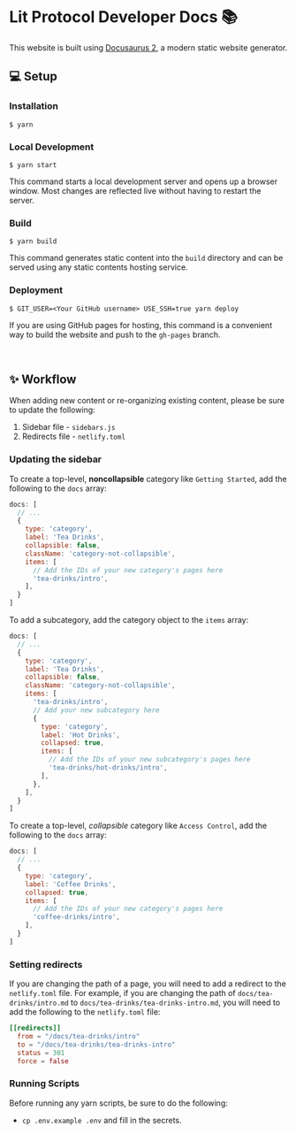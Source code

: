 # Lit Protocol Developer Docs 📚

This website is built using [Docusaurus 2](https://docusaurus.io/), a modern static website generator.

## 💻 Setup

### Installation

```
$ yarn
```

### Local Development

```
$ yarn start
```

This command starts a local development server and opens up a browser window. Most changes are reflected live without having to restart the server.

### Build

```
$ yarn build
```

This command generates static content into the `build` directory and can be served using any static contents hosting service.

### Deployment

```
$ GIT_USER=<Your GitHub username> USE_SSH=true yarn deploy
```

If you are using GitHub pages for hosting, this command is a convenient way to build the website and push to the `gh-pages` branch.

<br/>

## ✨ Workflow

When adding new content or re-organizing existing content, please be sure to update the following:

1. Sidebar file - `sidebars.js`
2. Redirects file - `netlify.toml`

### Updating the sidebar

To create a top-level, **noncollapsible** category like `Getting Started`, add the following to the `docs` array:

```js
docs: [
  // ...
  {
    type: 'category',
    label: 'Tea Drinks',
    collapsible: false,
    className: 'category-not-collapsible',
    items: [
      // Add the IDs of your new category's pages here
      'tea-drinks/intro',
    ],
  }
]
```

To add a subcategory, add the category object to the `items` array:

```js
docs: [
  // ...
  {
    type: 'category',
    label: 'Tea Drinks',
    collapsible: false,
    className: 'category-not-collapsible',
    items: [
      'tea-drinks/intro',
      // Add your new subcategory here
      {
        type: 'category',
        label: 'Hot Drinks',
        collapsed: true,
        items: [
          // Add the IDs of your new subcategory's pages here
          'tea-drinks/hot-drinks/intro',
        ],
      },
    ],
  }
]
```

To create a top-level, *collapsible* category like `Access Control`, add the following to the `docs` array:

```js
docs: [
  // ...
  {
    type: 'category',
    label: 'Coffee Drinks',
    collapsed: true,
    items: [
      // Add the IDs of your new category's pages here
      'coffee-drinks/intro',
    ],
  }
]
```

### Setting redirects

If you are changing the path of a page, you will need to add a redirect to the `netlify.toml` file. For example, if you are changing the path of `docs/tea-drinks/intro.md` to `docs/tea-drinks/tea-drinks-intro.md`, you will need to add the following to the `netlify.toml` file:

```toml
[[redirects]]
  from = "/docs/tea-drinks/intro"
  to = "/docs/tea-drinks/tea-drinks-intro"
  status = 301
  force = false
```

### Running Scripts

Before running any yarn scripts, be sure to do the following:

- `cp .env.example .env` and fill in the secrets.